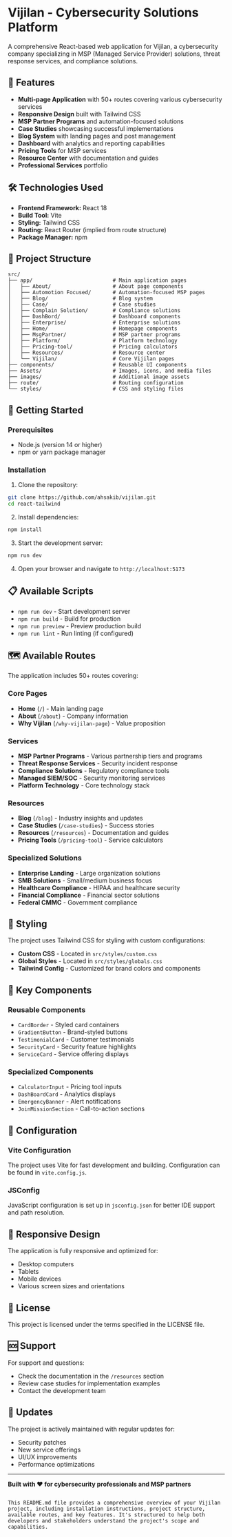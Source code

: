 # Vijilan - Cybersecurity Solutions Platform

A comprehensive React-based web application for Vijilan, a cybersecurity company specializing in MSP (Managed Service Provider) solutions, threat response services, and compliance solutions.

## 🚀 Features

- **Multi-page Application** with 50+ routes covering various cybersecurity services
- **Responsive Design** built with Tailwind CSS
- **MSP Partner Programs** and automation-focused solutions
- **Case Studies** showcasing successful implementations
- **Blog System** with landing pages and post management
- **Dashboard** with analytics and reporting capabilities
- **Pricing Tools** for MSP services
- **Resource Center** with documentation and guides
- **Professional Services** portfolio

## 🛠️ Technologies Used

- **Frontend Framework:** React 18
- **Build Tool:** Vite
- **Styling:** Tailwind CSS
- **Routing:** React Router (implied from route structure)
- **Package Manager:** npm

## 📁 Project Structure

```
src/
├── app/                          # Main application pages
│   ├── About/                    # About page components
│   ├── Automotion Focused/       # Automation-focused MSP pages
│   ├── Blog/                     # Blog system
│   ├── Case/                     # Case studies
│   ├── Complain Solution/        # Compliance solutions
│   ├── DashBord/                 # Dashboard components
│   ├── Enterprise/               # Enterprise solutions
│   ├── Home/                     # Homepage components
│   ├── MsgPartner/               # MSP partner programs
│   ├── Platform/                 # Platform technology
│   ├── Pricing-tool/             # Pricing calculators
│   ├── Resources/                # Resource center
│   └── Vijilan/                  # Core Vijilan pages
├── components/                   # Reusable UI components
├── Assets/                       # Images, icons, and media files
├── images/                       # Additional image assets
├── route/                        # Routing configuration
└── styles/                       # CSS and styling files
```

## 🚦 Getting Started

### Prerequisites

- Node.js (version 14 or higher)
- npm or yarn package manager

### Installation

1. Clone the repository:
```bash
git clone https://github.com/ahsakib/vijilan.git
cd react-tailwind
```

2. Install dependencies:
```bash
npm install
```

3. Start the development server:
```bash
npm run dev
```

4. Open your browser and navigate to `http://localhost:5173`

## 📋 Available Scripts

- `npm run dev` - Start development server
- `npm run build` - Build for production
- `npm run preview` - Preview production build
- `npm run lint` - Run linting (if configured)

## 🗺️ Available Routes

The application includes 50+ routes covering:

### Core Pages
- **Home** (`/`) - Main landing page
- **About** (`/about`) - Company information
- **Why Vijilan** (`/why-vijilan-page`) - Value proposition

### Services
- **MSP Partner Programs** - Various partnership tiers and programs
- **Threat Response Services** - Security incident response
- **Compliance Solutions** - Regulatory compliance tools
- **Managed SIEM/SOC** - Security monitoring services
- **Platform Technology** - Core technology stack

### Resources
- **Blog** (`/blog`) - Industry insights and updates
- **Case Studies** (`/case-studies`) - Success stories
- **Resources** (`/resources`) - Documentation and guides
- **Pricing Tools** (`/pricing-tool`) - Service calculators

### Specialized Solutions
- **Enterprise Landing** - Large organization solutions
- **SMB Solutions** - Small/medium business focus
- **Healthcare Compliance** - HIPAA and healthcare security
- **Financial Compliance** - Financial sector solutions
- **Federal CMMC** - Government compliance

## 🎨 Styling

The project uses Tailwind CSS for styling with custom configurations:

- **Custom CSS** - Located in `src/styles/custom.css`
- **Global Styles** - Located in `src/styles/globals.css`
- **Tailwind Config** - Customized for brand colors and components

## 🧩 Key Components

### Reusable Components
- `CardBorder` - Styled card containers
- `GradientButton` - Brand-styled buttons
- `TestimonialCard` - Customer testimonials
- `SecurityCard` - Security feature highlights
- `ServiceCard` - Service offering displays

### Specialized Components
- `CalculatorInput` - Pricing tool inputs
- `DashBoardCard` - Analytics displays
- `EmergencyBanner` - Alert notifications
- `JoinMissionSection` - Call-to-action sections

## 🔧 Configuration

### Vite Configuration
The project uses Vite for fast development and building. Configuration can be found in `vite.config.js`.

### JSConfig
JavaScript configuration is set up in `jsconfig.json` for better IDE support and path resolution.

## 📱 Responsive Design

The application is fully responsive and optimized for:
- Desktop computers
- Tablets
- Mobile devices
- Various screen sizes and orientations

## 📄 License

This project is licensed under the terms specified in the LICENSE file.

## 🆘 Support

For support and questions:
- Check the documentation in the `/resources` section
- Review case studies for implementation examples
- Contact the development team

## 🔄 Updates

The project is actively maintained with regular updates for:
- Security patches
- New service offerings
- UI/UX improvements
- Performance optimizations

---

**Built with ❤️ for cybersecurity professionals and MSP partners**
```

This README.md file provides a comprehensive overview of your Vijilan project, including installation instructions, project structure, available routes, and key features. It's structured to help both developers and stakeholders understand the project's scope and capabilities.


